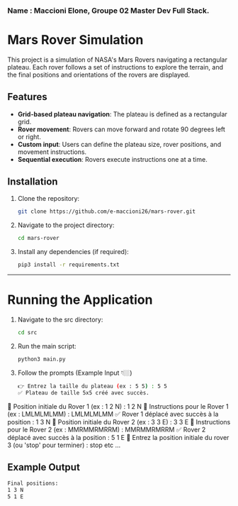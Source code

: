 ### Name : Maccioni Elone, Groupe 02 Master Dev Full Stack.

# Mars Rover Simulation

This project is a simulation of NASA's Mars Rovers navigating a rectangular plateau. Each rover follows a set of instructions to explore the terrain, and the final positions and orientations of the rovers are displayed.

## Features

- **Grid-based plateau navigation**: The plateau is defined as a rectangular grid.
- **Rover movement**: Rovers can move forward and rotate 90 degrees left or right.
- **Custom input**: Users can define the plateau size, rover positions, and movement instructions.
- **Sequential execution**: Rovers execute instructions one at a time.
  

## Installation

1. Clone the repository:
   ```bash
   git clone https://github.com/e-maccioni26/mars-rover.git

2. Navigate to the project directory:
   ```bash
   cd mars-rover

3. Install any dependencies (if required):
   ```bash
   pip3 install -r requirements.txt

------------------------------------------------------------

# Running the Application

1. Navigate to the src directory:
   ```bash
   cd src

2. Run the main script:
   ```bash
   python3 main.py

3. Follow the prompts (Example Input 👇🏼)
   ```bash
   👉 Entrez la taille du plateau (ex : 5 5) : 5 5
   ✅ Plateau de taille 5x5 créé avec succès.
  📍 Position initiale du Rover 1 (ex : 1 2 N) : 1 2 N
  📜 Instructions pour le Rover 1 (ex : LMLMLMLMM) : LMLMLMLMM
  ✅ Rover 1 déplacé avec succès à la position : 1 3 N
  📍 Position initiale du Rover 2 (ex : 3 3 E) : 3 3 E
  📜 Instructions pour le Rover 2 (ex : MMRMMRMRRM) : MMRMMRMRRM
  ✅ Rover 2 déplacé avec succès à la position : 5 1 E
  📍 Entrez la position initiale du rover 3 (ou 'stop' pour terminer) : stop
  etc ...

## Example Output
   ```bash
   Final positions:
   1 3 N
   5 1 E
